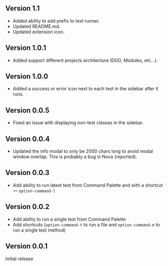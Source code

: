 ## Version 1.1

- Added ability to add prefix to test runner.
- Updated README.md.
- Updated extension icon.

## Version 1.0.1

- Added support different projects architecture (DDD, Modules, etc…).

## Version 1.0.0

- Added a success or error icon next to each test in the sidebar after it runs.

## Version 0.0.5

- Fixed an issue with displaying non-test classes in the sidebar.

## Version 0.0.4

- Updated the info modal to only be 2000 chars long to avoid modal window overlap. This is probably a bug in Nova (reported).

## Version 0.0.3

- Add ability to run latest test from Command Palette and with a shortcut — `option-command-l`

## Version 0.0.2

- Add ability to run a single test from Command Palette
- Add shortcuts (`option-command-t` to run a file and `option-command-m` to run a single test method)

## Version 0.0.1

Initial release
